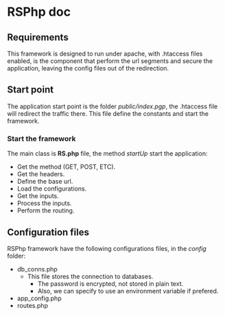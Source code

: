 # RSPhp doc
## Requirements
This framework is designed to run under apache, with .htaccess files enabled, is the component that perform the url segments and secure the application, leaving the config files out of the redirection.

## Start point
The application start point is the folder *public/index.pgp*, the .htaccess file will redirect the traffic there. This file define the constants and start the framework.

### Start the framework
The main class is **RS.php** file, the method *startUp* start the application:
* Get the method (GET, POST, ETC).
* Get the headers.
* Define the base url.
* Load the configurations.
* Get the inputs.
* Process the inputs.
* Perform the routing.

## Configuration files
RSPhp framework have the following configurations files, in the *config* folder:
* db_conns.php
    * This file stores the connection to databases.
        * The password is encrypted, not stored in plain text.
        * Also, we can specify to use an environment variable if prefered.
* app_config.php
* routes.php
